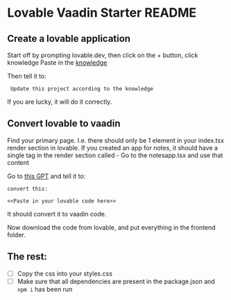 # Lovable Vaadin Starter README

## Create a lovable application

Start off by prompting lovable.dev, then click on the + button, click knowledge
Paste in the [knowledge](knowledge.md)

Then tell it to:

``` Update this project according to the knowledge```

If you are lucky, it will do it correctly.

## Convert lovable to vaadin

Find your primary page. I.e. there should only be 1 element in your index.tsx render section in lovable. If you created an app for notes, it should have a single tag in the render section called <NotesApp/> - Go to the notesapp.tsx and use that content

Go to [this GPT](https://chatgpt.com/g/g-67f838fcebf88191aaa54fa7612a7fef-lovable-to-vaadin-converter) and tell it to:

```
convert this:

<<Paste in your lovable code here>>
```

It should convert it to vaadin code.

Now download the code from lovable, and put everything in the frontend folder.

## The rest:

- [ ] Copy the css into your styles.css
- [ ] Make sure that all dependencies are present in the package.json and ```npm i``` has been run